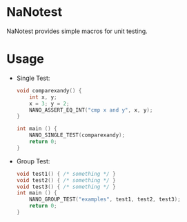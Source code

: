 # NaNotest

NaNotest provides simple macros for unit testing. 

# Usage

- Single Test:

    ```c
    void comparexandy() { 
        int x, y;
        x = 3; y = 2;
        NANO_ASSERT_EQ_INT("cmp x and y", x, y);
    }

    int main () {
        NANO_SINGLE_TEST(comparexandy);
        return 0;
    }
    ```
- Group Test:
    
    ```c
    void test1() { /* something */ }
    void test2() { /* something */ }
    void test3() { /* something */ }
    int main () {
        NANO_GROUP_TEST("examples", test1, test2, test3);
        return 0;
    }
    ```